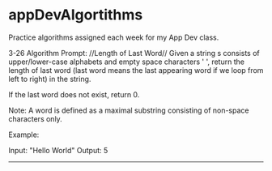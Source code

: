 # appDevAlgortithms
Practice algorithms assigned each week for my App Dev class. 

3-26 Algorithm Prompt:
//Length of Last Word//
Given a string s consists of upper/lower-case alphabets and empty space characters ' ', return the length of last word (last word means the last appearing word if we loop from left to right) in the string.

If the last word does not exist, return 0.

Note: A word is defined as a maximal substring consisting of non-space characters only.

Example:

Input: "Hello World"
Output: 5
_____________________________________
